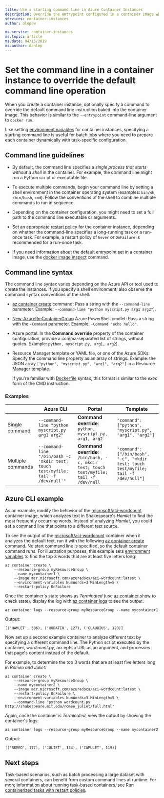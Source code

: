 ```yaml
---
title: Use a starting command line in Azure Container Instances
description: Override the entrypoint configured in a container image when you deploy an Azure container instance
services: container-instances
author: dlepow

ms.service: container-instances
ms.topic: article
ms.date: 04/15/2019
ms.author: danlep
---
```


# Set the command line in a container instance to override the default command line operation

When you create a container instance, optionally specify a command to override the default command line instruction baked into the container image. This behavior is similar to the `--entrypoint` command-line argument to `docker run`.

Like setting [environment variables](container-instances-environment-variables.md) for container instances, specifying a starting command line is useful for batch jobs where you need to prepare each container dynamically with task-specific configuration.

## Command line guidelines

* By default, the command line specifies a *single process that starts without a shell* in the container. For example, the command line might run a Python script or executable file. 

* To execute multiple commands, begin your command line by setting a shell environment in the container operating system (examples: `bin/sh`, `/bin/bash`, `cmd`). Follow the conventions of the shell to combine multiple commands to run in sequence.

* Depending on the container configuration, you might need to set a full path to the command line executable or arguments.

* Set an appropriate [restart policy](container-instances-restart-policy.md) for the container instance, depending on whether the command-line specifies a long-running task or a run-once task. For example, a restart policy of `Never` or `OnFailure` is recommended for a run-once task. 

* If you need information about the default entrypoint set in a container image, use the [docker image inspect](https://docs.docker.com/engine/reference/commandline/image_inspect/) command.

## Command line syntax

The command line syntax varies depending on the Azure API or tool used to create the instances. If you specify a shell environment, also observe the command syntax conventions of the shell.

* [az container create][az-container-create] command: Pass a string with the `--command-line` parameter. Example: `--command-line "python myscript.py arg1 arg2"`).

* [New-AzureRmContainerGroup][new-azurermcontainergroup] Azure PowerShell cmdlet: Pass a string with the `-Command` parameter. Example: `-Command "echo hello"`.

* Azure portal: In the **Command override** property of the container configuration, provide a comma-separated list of strings, without quotes. Example: `python, myscript.py, arg1, arg2`). 

* Resource Manager template or YAML file, or one of the Azure SDKs: Specify the command line property as an array of strings. Example: the JSON array `["python", "myscript.py", "arg1", "arg2"]` in a Resource Manager template. 

  If you're familiar with [Dockerfile](https://docs.docker.com/engine/reference/builder/) syntax, this format is similar to the *exec* form of the CMD instruction.

### Examples

|    |  Azure CLI   | Portal | Template | 
| ---- | ---- | --- | --- |
| Single command | `--command-line "python myscript.py arg1 arg2"` | **Command override**: `python, myscript.py, arg1, arg2` | `"command": ["python", "myscript.py", "arg1", "arg2"]` |
| Multiple commands | `--command-line "/bin/bash -c 'mkdir test; touch test/myfile; tail -f /dev/null'"` |**Command override**: `/bin/bash, -c, mkdir test; touch test/myfile; tail -f /dev/null` | `"command": ["/bin/bash", "-c", "mkdir test; touch test/myfile; tail -f /dev/null"]` |

## Azure CLI example

As an example, modify the behavior of the [microsoft/aci-wordcount][aci-wordcount] container image, which analyzes text in Shakespeare's *Hamlet* to find the most frequently occurring words. Instead of analyzing *Hamlet*, you could set a command line that points to a different text source.

To see the output of the [microsoft/aci-wordcount][aci-wordcount] container when it analyzes the default text, run it with the following [az container create][az-container-create] command. No start command line is specified, so the default container command runs. For illustration purposes, this example sets [environment variables](container-instances-environment-variables.md) to find the top 3 words that are at least five letters long:

```azurecli-interactive
az container create \
    --resource-group myResourceGroup \
    --name mycontainer1 \
    --image mcr.microsoft.com/azuredocs/aci-wordcount:latest \
    --environment-variables NumWords=3 MinLength=5 \
    --restart-policy OnFailure
```

Once the container's state shows as *Terminated* (use [az container show][az-container-show] to check state), display the log with [az container logs][az-container-logs] to see the output.

```azurecli-interactive
az container logs --resource-group myResourceGroup --name mycontainer1
```

Output:

```console
[('HAMLET', 386), ('HORATIO', 127), ('CLAUDIUS', 120)]
```

Now set up a second example container to analyze different text by specifying a different command line. The Python script executed by the container, *wordcount.py*, accepts a URL as an argument, and processes that page's content instead of the default.

For example, to determine the top 3 words that are at least five letters long in *Romeo and Juliet*:

```azurecli-interactive
az container create \
    --resource-group myResourceGroup \
    --name mycontainer2 \
    --image mcr.microsoft.com/azuredocs/aci-wordcount:latest \
    --restart-policy OnFailure \
    --environment-variables NumWords=3 MinLength=5 \
    --command-line "python wordcount.py http://shakespeare.mit.edu/romeo_juliet/full.html"
```

Again, once the container is *Terminated*, view the output by showing the container's logs:

```azurecli-interactive
az container logs --resource-group myResourceGroup --name mycontainer2
```

Output:

```console
[('ROMEO', 177), ('JULIET', 134), ('CAPULET', 119)]
```

## Next steps

Task-based scenarios, such as batch processing a large dataset with several containers, can benefit from custom command lines at runtime. For more information about running task-based containers, see [Run containerized tasks with restart policies](container-instances-restart-policy.md).

<!-- LINKS - External -->
[aci-wordcount]: https://hub.docker.com/_/microsoft-azuredocs-aci-wordcount

<!-- LINKS Internal -->
[az-container-create]: /cli/azure/container#az-container-create
[az-container-logs]: /cli/azure/container#az-container-logs
[az-container-show]: /cli/azure/container#az-container-show
[new-azurermcontainergroup]: /powershell/module/azurerm.containerinstance/new-azurermcontainergroup
[portal]: https://portal.azure.com
